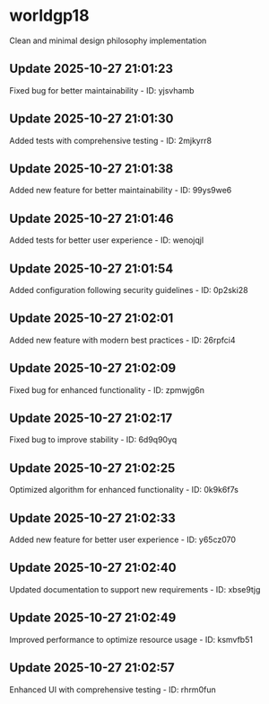 # worldgp18
Clean and minimal design philosophy implementation

## Update 2025-10-27 21:01:23
Fixed bug for better maintainability - ID: yjsvhamb


## Update 2025-10-27 21:01:30
Added tests with comprehensive testing - ID: 2mjkyrr8


## Update 2025-10-27 21:01:38
Added new feature for better maintainability - ID: 99ys9we6


## Update 2025-10-27 21:01:46
Added tests for better user experience - ID: wenojqjl


## Update 2025-10-27 21:01:54
Added configuration following security guidelines - ID: 0p2ski28


## Update 2025-10-27 21:02:01
Added new feature with modern best practices - ID: 26rpfci4


## Update 2025-10-27 21:02:09
Fixed bug for enhanced functionality - ID: zpmwjg6n


## Update 2025-10-27 21:02:17
Fixed bug to improve stability - ID: 6d9q90yq


## Update 2025-10-27 21:02:25
Optimized algorithm for enhanced functionality - ID: 0k9k6f7s


## Update 2025-10-27 21:02:33
Added new feature for better user experience - ID: y65cz070


## Update 2025-10-27 21:02:40
Updated documentation to support new requirements - ID: xbse9tjg


## Update 2025-10-27 21:02:49
Improved performance to optimize resource usage - ID: ksmvfb51


## Update 2025-10-27 21:02:57
Enhanced UI with comprehensive testing - ID: rhrm0fun


